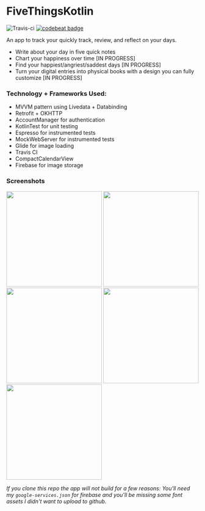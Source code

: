 # FiveThingsKotlin
![Travis-ci](https://travis-ci.com/alisonthemonster/FiveThingsAndroidJava.svg?branch=master)
[![codebeat badge](https://codebeat.co/badges/3beb40b4-4805-4753-bb9e-7c5991c2d730)](https://codebeat.co/projects/github-com-alisonthemonster-fivethingskotlin-master)

An app to track your quickly track, review, and reflect on your days.
  - Write about your day in five quick notes
  - Chart your happiness over time [IN PROGRESS]
  - Find your happiest/angriest/saddest days [IN PROGRESS]
  - Turn your digital entries into physical books with a design you can fully customize [IN PROGRESS]

### Technology + Frameworks Used:
- MVVM pattern using Livedata + Databinding
- Retrofit + OKHTTP
- AccountManager for authentication
- KotlinTest for unit testing
- Espresso for instrumented tests
- MockWebServer for instrumented tests
- Glide for image loading
- Travis CI
- CompactCalendarView
- Firebase for image storage

### Screenshots


<img src="https://i.imgur.com/88PeyDr.png" width="250"> <img src="https://i.imgur.com/vp1vPSr.png" width="250"> <img src="https://i.imgur.com/YY17Sf1.png" width="250"> <img src="https://i.imgur.com/CXZXfVX.png" width="250"> <img src="https://i.imgur.com/pfmj7Jo.png" width="250">


*If you clone this repo the app will not build for a few reasons: You'll need my `google-services.json` for firebase and you'll be missing some font assets I didn't want to upload to github.*
